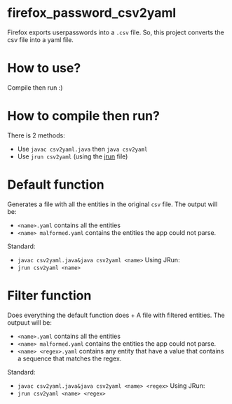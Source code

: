 # firefox_password_csv2yaml
Firefox exports userpasswords into a `.csv` file. So, this project converts the csv file into a yaml file.


# How to use?
Compile then run :)

# How to compile then run?
There is 2 methods: 
- Use `javac csv2yaml.java` then `java csv2yaml`
- Use `jrun csv2yaml` (using the [jrun](https://github.com/lsafer/jrun) file)

# Default function
Generates a file with all the entities in the original `csv` file.
The output will be:
- `<name>.yaml` contains all the entities
- `<name> malformed.yaml` contains the entities the app could not parse.

Standard: 
- `javac csv2yaml.java&java csv2yaml <name>`
Using JRun:
- `jrun csv2yaml <name>`

# Filter function
Does everything the default function does + A file with filtered entities.
The outpuut will be:
- `<name>.yaml` contains all the entities
- `<name> malformed.yaml` contains the entities the app could not parse.
- `<name> <regex>.yaml` contains any entity that have a value that contains a sequence that matches the regex.

Standard:
- `javac csv2yaml.java&java csv2yaml <name> <regex>`
Using JRun:
- `jrun csv2yaml <name> <regex>`
